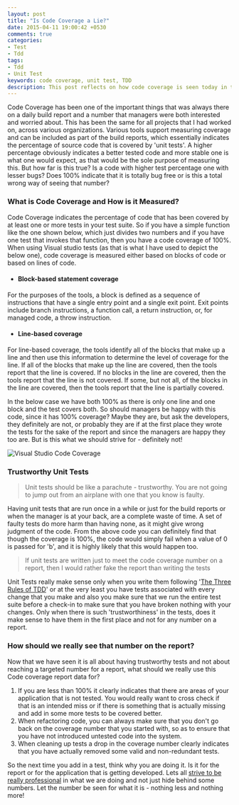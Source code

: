 ```yaml
---
layout: post
title: "Is Code Coverage a Lie?"
date: 2015-04-11 19:00:42 +0530
comments: true
categories:
- Test
- Tdd 
tags: 
- Tdd
- Unit Test
keywords: code coverage, unit test, TDD 
description: This post reflects on how code coverage is seen today in the industry and on how it should actually be seen and interpreted so as to produce better and stable code.
---
```


Code Coverage has been one of the important things that was always there on a daily build report and a number that managers were both interested and worried about. This has been the same for all projects that I had worked on, across various organizations. Various tools support measuring coverage and can be included as part of the build reports, which essentially indicates the percentage of source code that is covered by 'unit tests'. A higher percentage obviously indicates a better tested code and more stable one is what one would expect, as that would be the sole purpose of measuring this. But how far is this true? Is a code with higher test percentage one with lesser bugs? Does 100% indicate that it is totally bug free or is this a total wrong way of seeing that number?

### What is Code Coverage and How is it Measured? ###

Code Coverage indicates the percentage of code that has been covered by at least one or more tests in your test suite. So if you have a simple function like the one shown below, which just divides two numbers and if you have one test that invokes that function, then you have a code coverage of 100%. When using Visual studio tests (as that is what I have used to depict the below one), code coverage is measured either based on blocks of code or based on lines of code.

- #### Block-based statement coverage ####
For the purposes of the tools, a block is defined as a sequence of instructions that have a single entry point and a single exit point. Exit points include branch instructions, a function call, a return instruction, or, for managed code, a throw instruction.

- #### Line-based coverage ####
For line-based coverage, the tools identify all of the blocks that make up a line and then use this information to determine the level of coverage for the line. If all of the blocks that make up the line are covered, then the tools report that the line is covered. If no blocks in the line are covered, then the tools report that the line is not covered. If some, but not all, of the blocks in the line are covered, then the tools report that the line is partially covered. 

In the below case we have both 100% as there is only one line and one block and the test covers both. So should managers be happy with this code, since it has 100% coverage? Maybe they are, but ask the developers, they definitely are not, or probably they are if at the first place they wrote the tests for the sake of the report and since the managers are happy they too are. But is this what we should strive for - definitely not! 

<img class="center" alt="Visual Studio Code Coverage" src="{{ site.images_root}}/code_coverage.PNG" />

### Trustworthy Unit Tests ###
> Unit tests should be like a parachute - trustworthy. You are not going to jump out from an airplane with one that you know is faulty.

Having unit tests that are run once in a while or just for the build reports or when the manager is at your back, are a complete waste of time. A set of faulty tests do more harm than having none, as it might give wrong judgment of the code. From the above code you can definitely find that though the coverage is 100%, the code would simply fail when a value of 0 is passed for 'b', and it is highly likely that this would happen too. 
> If unit tests are written just to meet the code coverage number on a report, then I would rather fake the report than writing the tests

Unit Tests really make sense only when you write them following '[The Three Rules of TDD](http://butunclebob.com/ArticleS.UncleBob.TheThreeRulesOfTdd)' or at the very least you have tests associated with every change that you make and also you make sure that we run the entire test suite before a check-in to make sure that you have broken nothing with your changes. Only when there is such 'trustworthiness' in the tests, does it make sense to have them in the first place and not for any number on a report. 

### How should we really see that number on the report? ###
Now that we have seen it is all about having trustworthy tests and not about reaching a targeted number for a report, what should we really use this Code coverage report data for?
 
1. If you are less than 100% it clearly indicates that there are areas of your application that is not tested. You would really want to cross check if that is an intended miss or if there is something that is actually missing and add in some more tests to be covered better.
2. When refactoring code, you can always make sure that you don't go back on the coverage number that you started with, so as to ensure that you have not introduced untested code into the system.
3. When cleaning up tests a drop in the coverage number clearly indicates that you have actually removed some valid and non-redundant tests.

So the next time you add in a test, think why you are doing it. Is it for the report or for the application that is getting developed. Lets all [strive to be really professional](https://vimeo.com/43536488) in what we are doing and not just hide behind some numbers. Let the number be seen for what it is - nothing less and nothing more!